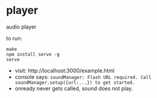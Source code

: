 
# player

  audio player

to run:

```
make
npm install serve -g
serve
```

* visit: http://localhost:3000/example.html
* console says: `soundManager: Flash URL required. Call soundManager.setup({url:...}) to get started.`
* onready never gets called, sound does not play.


